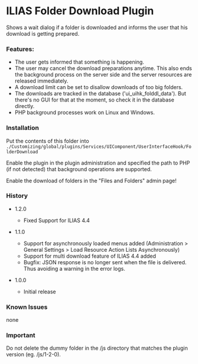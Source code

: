 # ILIAS Folder Download Plugin

Shows a wait dialog if a folder is downloaded and informs the user that his download is getting prepared.

### Features:
- The user gets informed that something is happening.
- The user may cancel the download preparations anytime. This also ends the background process on the server side and the server resources are released immediately.
- A download limit can be set to disallow downloads of too big folders.
- The downloads are tracked in the database ('ui_uihk_folddl_data'). But there's no GUI for that at the moment, so check it in the database directly.
- PHP background processes work on Linux and Windows.


### Installation
Put the contents of this folder into
`./Customizing/global/plugins/Services/UIComponent/UserInterfaceHook/FolderDownload`

Enable the plugin in the plugin administration and specified the path to PHP (if not detected) that background operations are supported.

Enable the download of folders in the "Files and Folders" admin page!


### History
- 1.2.0	
  - Fixed Support for ILIAS 4.4
- 1.1.0	
  - Support for asynchronously loaded menus added (Administration > General Settings > Load Resource Action Lists Asynchronously)
  - Support for multi download feature of ILIAS 4.4 added
  - Bugfix: JSON response is no longer sent when the file is delivered. Thus avoiding a warning in the error logs.

- 1.0.0	
  - Initial release


### Known Issues
none


### Important
Do not delete the dummy folder in the /js directory that matches the plugin version (eg. /js/1-2-0).
